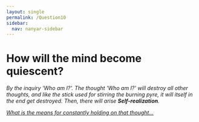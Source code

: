 ```yaml
---
layout: single
permalink: /Question10
sidebar:
  nav: nanyar-sidebar
---
```

# How will the mind become quiescent?

_By the inquiry 'Who am I?'. The thought 'Who am I?' will destroy all other thoughts, and like the stick used for stirring the burning pyre, it will itself in the end get destroyed. Then, there will arise **Self-realization**._

[_What is the means for constantly holding on that thought..._](/Question11)
